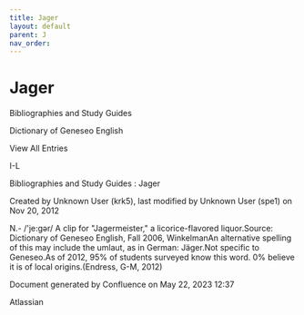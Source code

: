 ```yaml
---
title: Jager
layout: default
parent: J
nav_order:
---
```


# Jager

Bibliographies and Study Guides

Dictionary of Geneseo English

View All Entries

I-L

Bibliographies and Study Guides : Jager

Created by  Unknown User (krk5), last modified by  Unknown User (spe1) on Nov 20, 2012

N.- /'je:gər/ A clip for &quot;Jagermeister,&quot; a licorice-flavored liquor.Source: Dictionary of Geneseo English, Fall 2006, WinkelmanAn alternative spelling of this may include the umlaut, as in German: Jäger.Not specific to Geneseo.As of 2012, 95% of students surveyed know this word. 0% believe it is of local origins.(Endress, G-M, 2012)

Document generated by Confluence on May 22, 2023 12:37

Atlassian
